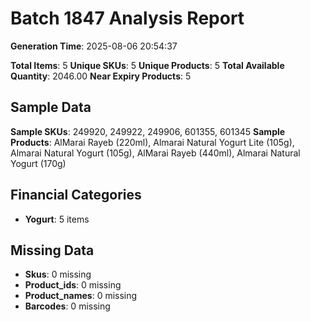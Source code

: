 # Batch 1847 Analysis Report

**Generation Time**: 2025-08-06 20:54:37

**Total Items**: 5
**Unique SKUs**: 5
**Unique Products**: 5
**Total Available Quantity**: 2046.00
**Near Expiry Products**: 5

## Sample Data
**Sample SKUs**: 249920, 249922, 249906, 601355, 601345
**Sample Products**: AlMarai Rayeb (220ml), Almarai Natural Yogurt Lite (105g), Almarai Natural Yogurt (105g), AlMarai Rayeb (440ml), Almarai Natural Yogurt (170g)

## Financial Categories
- **Yogurt**: 5 items

## Missing Data
- **Skus**: 0 missing
- **Product_ids**: 0 missing
- **Product_names**: 0 missing
- **Barcodes**: 0 missing
